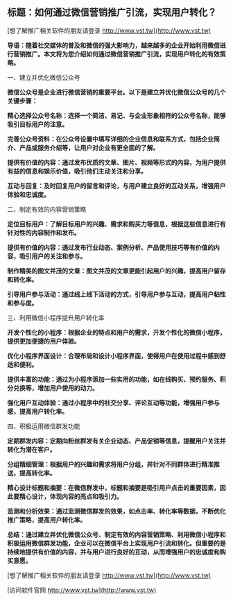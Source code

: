## **标题：如何通过微信营销推广引流，实现用户转化？**

[想了解推广相关软件的朋友请登录 http://www.vst.tw](http://www.vst.tw)

**导语：随着社交媒体的普及和微信的强大影响力，越来越多的企业开始利用微信进行营销推广。本文将为您介绍如何通过微信营销推广引流，实现用户转化的有效策略。**

一、建立并优化微信公众号

**微信公众号是企业进行微信营销的重要平台。以下是建立并优化微信公众号的几个关键步骤：**

**精心选择公众号名称：选择一个简洁、易记、与企业形象相符的公众号名称，能够吸引目标用户的注意。**

**完善公众号资料：在公众号设置中填写详细的企业信息和联系方式，包括企业简介、产品或服务介绍等，让用户对企业有更全面的了解。**

**提供有价值的内容：通过发布优质的文章、图片、视频等形式的内容，为用户提供有益的信息和娱乐价值，吸引他们主动关注和分享。**

**互动与回复：及时回复用户的留言和评论，与用户建立良好的互动关系，增强用户体验和忠诚度。**

二、制定有效的内容营销策略

**定位目标用户：了解目标用户的兴趣、需求和购买力等信息，根据这些信息进行有针对性的内容制作和发布。**

**提供有价值的内容：通过发布行业动态、案例分析、产品使用技巧等有价值的内容，吸引用户的关注和参与。**

**制作精美的图文并茂的文章：图文并茂的文章更能引起用户的兴趣，提高用户留存和转化率。**

**引导用户参与活动：通过线上线下活动的方式，引导用户参与互动，提高用户粘性和参与度。**

三、利用微信小程序提升用户转化率

**开发个性化的小程序：根据企业的特点和用户的需求，开发个性化的微信小程序，提供更加便捷的用户体验。**

**优化小程序界面设计：合理布局和设计小程序界面，使得用户在使用过程中感到舒适和便利。**

**提供丰富的功能：通过为小程序添加一些实用的功能，如在线购买、预约服务、积分兑换等，增加用户使用的动力。**

**强化用户互动体验：通过小程序中的社交分享、评论互动等功能，增强用户参与感，提高用户转化率。**

四、积极运用微信群发功能

**定期群发内容：定期向粉丝群发有关企业动态、产品促销等信息，提醒用户关注并转化为潜在客户。**

**分组精细管理：根据用户的兴趣和需求将用户分组，并针对不同群体进行精准推送，提高转化率。**

**精心设计标题和摘要：在微信群发中，标题和摘要是吸引用户点击的重要因素，因此要精心设计，体现内容的亮点和吸引力。**

**监测和分析效果：通过监测微信群发的效果，如点击率、转化率等数据，不断优化推广策略，提高用户转化率。**

**总结：通过建立并优化微信公众号、制定有效的内容营销策略、利用微信小程序和积极运用微信群发功能，企业可以在微信平台上实现用户引流和转化。但重要的是持续地提供有价值的内容，并与用户进行良好的互动，从而增强用户的忠诚度和购买意愿。**

[想了解推广相关软件的朋友请登录 http://www.vst.tw](http://www.vst.tw)


[访问软件官网 http://www.vst.tw](http://www.vst.tw)
